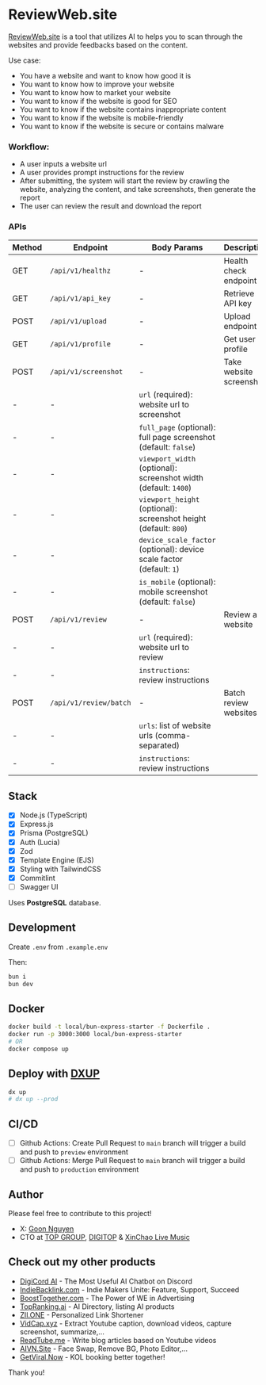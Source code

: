 # ReviewWeb.site

[ReviewWeb.site](https://reviewweb.site) is a tool that utilizes AI to helps you to scan through the websites and provide feedbacks based on the content.

Use case:
- You have a website and want to know how good it is
- You want to know how to improve your website
- You want to know how to market your website
- You want to know if the website is good for SEO
- You want to know if the website contains inappropriate content
- You want to know if the website is mobile-friendly
- You want to know if the website is secure or contains malware

### Workflow:
- A user inputs a website url
- A user provides prompt instructions for the review
- After submitting, the system will start the review by crawling the website, analyzing the content, and take screenshots, then generate the report
- The user can review the result and download the report

### APIs
| Method | Endpoint               | Body Params                                                          | Description             |
| ------ | ---------------------- | -------------------------------------------------------------------- | ----------------------- |
| GET    | `/api/v1/healthz`      | -                                                                    | Health check endpoint   |
| GET    | `/api/v1/api_key`      | -                                                                    | Retrieve API key        |
| POST   | `/api/v1/upload`       | -                                                                    | Upload endpoint         |
| GET    | `/api/v1/profile`      | -                                                                    | Get user profile        |
| POST   | `/api/v1/screenshot`   | -                                                                    | Take website screenshot |
| -      | -                      | `url` (required): website url to screenshot                          |                         |
| -      | -                      | `full_page` (optional): full page screenshot (default: `false`)      |                         |
| -      | -                      | `viewport_width` (optional): screenshot width (default: `1400`)      |                         |
| -      | -                      | `viewport_height` (optional): screenshot height (default: `800`)     |                         |
| -      | -                      | `device_scale_factor` (optional): device scale factor (default: `1`) |                         |
| -      | -                      | `is_mobile` (optional): mobile screenshot (default: `false`)         |                         |
| POST   | `/api/v1/review`       | -                                                                    | Review a website        |
| -      | -                      | `url` (required): website url to review                              |                         |
| -      | -                      | `instructions`: review instructions                                  |                         |
| POST   | `/api/v1/review/batch` | -                                                                    | Batch review websites   |
| -      | -                      | `urls`: list of website urls (comma-separated)                       |                         |
| -      | -                      | `instructions`: review instructions                                  |                         |

## Stack

- [x] Node.js (TypeScript)
- [x] Express.js
- [x] Prisma (PostgreSQL)
- [x] Auth (Lucia)
- [x] Zod
- [x] Template Engine (EJS)
- [x] Styling with TailwindCSS
- [x] Commitlint
- [ ] Swagger UI

Uses **PostgreSQL** database.

## Development

Create `.env` from `.example.env`

Then:

```bash
bun i
bun dev
```

## Docker

```bash
docker build -t local/bun-express-starter -f Dockerfile .
docker run -p 3000:3000 local/bun-express-starter
# OR
docker compose up
```

## Deploy with [DXUP](https://dxup.dev)

```bash
dx up
# dx up --prod
```

## CI/CD

- [ ] Github Actions: Create Pull Request to `main` branch will trigger a build and push to `preview` environment
- [ ] Github Actions: Merge Pull Request to `main` branch will trigger a build and push to `production` environment

## Author

Please feel free to contribute to this project!

- X: [Goon Nguyen](https://x.com/goon_nguyen)
- CTO at [TOP GROUP](https://wearetopgroup.com), [DIGITOP](https://digitop.vn) & [XinChao Live Music](https://xinchao.world)

## Check out my other products

- [DigiCord AI](https://digicord.site) - The Most Useful AI Chatbot on Discord
- [IndieBacklink.com](https://indiebacklink.com) - Indie Makers Unite: Feature, Support, Succeed
- [BoostTogether.com](https://boosttogether.com) - The Power of WE in Advertising
- [TopRanking.ai](https://topranking.ai) - AI Directory, listing AI products
- [ZII.ONE](https://zii.one) - Personalized Link Shortener
- [VidCap.xyz](https://vidcap.xyz) - Extract Youtube caption, download videos, capture screenshot, summarize,…
- [ReadTube.me](https://readtube.me) - Write blog articles based on Youtube videos
- [AIVN.Site](https://aivn.site) - Face Swap, Remove BG, Photo Editor,…
- [GetViral.Now](https://getviral.now) - KOL booking better together!

Thank you!